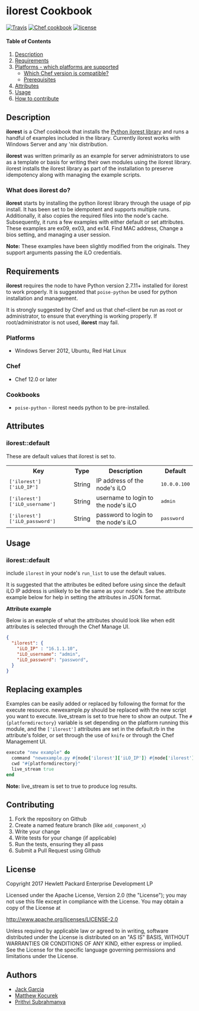 # ilorest Cookbook

[![Travis](https://img.shields.io/travis/rust-lang/rust.svg)](https://travis-ci.org/HewlettPackard/chef-ilorest-cookbook)
[![Chef cookbook](https://img.shields.io/cookbook/v/ilorest.svg)](https://supermarket.chef.io/cookbooks/ilorest)
[![license](https://img.shields.io/badge/license-Apache%202-blue.svg)](https://github.com/HewlettPackard/chef-ilorest-cookbook)

#### Table of Contents
1. [Description](#description)
1. [Requirements](#requirements)
1. [Platforms - which platforms are supported](#platforms)
    * [Which Chef version is compatible?](#chef)
    * [Prerequisites](#cookbooks)
1. [Attributes](#attributes)
1. [Usage](#usage)
1. [How to contribute](#contributing)

## Description

**ilorest** is a Chef cookbook that installs the [Python ilorest library](https://github.com/HewlettPackard/python-ilorest-library) and runs a handful of examples included in the library. Currently ilorest works with Windows Server and any 'nix distribution.

**ilorest** was written primarily as an example for server administrators to use as a template or basis for writing their own modules using the ilorest library. ilorest installs the ilorest library as part of the installation to preserve idempotency along with managing the example scripts.

### What does ilorest do?

**ilorest** starts by installing the python ilorest library through the usage of pip install. It has been set to be idempotent and supports multiple runs. Additionally, it also copies the required files into the node's cache. Subsequently, it runs a few examples with either default or set attributes. These examples are ex09, ex03, and ex14. Find MAC address, Change a bios setting, and managing a user session.

**Note:** These examples have been slightly modified from the originals. They support arguments passing the iLO credentials.

## Requirements

**ilorest** requires the node to have Python version 2.7.11+ installed for ilorest to work properly. It is suggested that `poise-python` be used for python installation and management.

It is strongly suggested by Chef and us that chef-client be run as root or administrator, to ensure that everything is working properly. If root/administrator is not used, **ilorest** may fail.

### Platforms

- Windows Server 2012, Ubuntu, Red Hat Linux

### Chef

- Chef 12.0 or later

### Cookbooks

- `poise-python` - ilorest needs python to be pre-installed.

## Attributes

### ilorest::default

These are default values that ilorest is set to.

<table>
  <tr>
    <th>Key</th>
    <th>Type</th>
    <th>Description</th>
    <th>Default</th>
  </tr>
  <tr>
    <td><tt>['ilorest']['iLO_IP']</tt></td>
    <td>String</td>
    <td>IP address of the node's iLO</td>
    <td><tt>10.0.0.100</tt></td>
  </tr>
    <tr>
    <td><tt>['ilorest']['iLO_username']</tt></td>
    <td>String</td>
    <td>username to login to the node's iLO</td>
    <td><tt>admin</tt></td>
  </tr>
    <tr>
    <td><tt>['ilorest']['iLO_password']</tt></td>
    <td>String</td>
    <td>password to login to the node's iLO</td>
    <td><tt>password</tt></td>
  </tr>
</table>

## Usage

### ilorest::default

include `ilorest` in your node's `run_list` to use the default values.

It is suggested that the attributes be edited before using since the default iLO IP address is unlikely to be the same as your node's. See the attribute example below for help in setting the attributes in JSON format.

**Attribute example**

Below is an example of what the attributes should look like when edit attributes is selected through the Chef Manage UI.

```json
{
  "ilorest": {
    "iLO_IP" : "16.1.1.10",
    "iLO_username": "admin",
    "iLO_password": "password",
  }
}
```

## Replacing examples

Examples can be easily added or replaced by following the format for the execute resource. newexample.py should be replaced with the new script you want to execute. live_stream is set to true here to show an output. The `#{platformdirectory}` variable is set depending on the platform running this module, and the `['ilorest']` attributes are set in the default.rb in the attribute's folder, or set through the use of `knife` or through the Chef Management UI.

``` ruby
execute "new example" do
  command "newexample.py #{node['ilorest']['iLO_IP']} #{node['ilorest']['iLO_username']} #{node['ilorest']['iLO_password']}"
  cwd "#{platformdirectory}"
  live_stream true
end
```

**Note:** live_stream is set to true to produce log results. 

## Contributing


1. Fork the repository on Github
2. Create a named feature branch (like `add_component_x`)
3. Write your change
4. Write tests for your change (if applicable)
5. Run the tests, ensuring they all pass
6. Submit a Pull Request using Github

## License

Copyright 2017 Hewlett Packard Enterprise Development LP

Licensed under the Apache License, Version 2.0 (the "License");
you may not use this file except in compliance with the License.
You may obtain a copy of the License at

 http://www.apache.org/licenses/LICENSE-2.0

Unless required by applicable law or agreed to in writing, software
distributed under the License is distributed on an "AS IS" BASIS,
WITHOUT WARRANTIES OR CONDITIONS OF ANY KIND, either express or implied.
See the License for the specific language governing permissions and
limitations under the License.

## Authors

* [Jack Garcia](http://github.com/LumbaJack)
* [Matthew Kocurek](http://github.com/Yergidy)
* [Prithvi Subrahmanya](http://github.com/PrithviBS)

